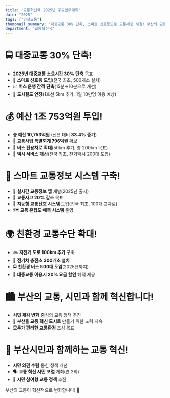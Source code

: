 ```yaml
---
title: "교통혁신국 2025년 주요업무계획"
date: "2025"
tags: ["건설교통"]
thumbnail_summary: "대중교통 30% 단축, 스마트 신호등으로 교통체증 해결! 부산의 교통이 혁신적으로 변화합니다."
department: "교통혁신국"
---
```


# 🚍 대중교통 **30% 단축**!

- **2025년 대중교통 소요시간 30% 단축** 목표
- 🚦 **스마트 신호등 도입**(전국 최초, 500개소 설치)
- 📈 **버스 운행 간격 단축**(15분→10분으로 개선)
- 🚉 **도시철도 연장**(1호선 5km 추가, 1일 10만명 이용 예상)

# 💰 **예산 1조 753억원** 투입!

- **총 예산 10,753억원** (전년 대비 **33.4% 증가**)
- 🚧 **교통사업 특별회계 796억원** 확보
- 🚌 **버스 전용차로 확대**(50km 추가, 총 200km 목표)
- 🚗 **택시 서비스 개선**(전국 최초, 전기택시 200대 도입)

# 🚦 **스마트 교통정보 시스템** 구축!

- 📱 **실시간 교통정보 앱** 개발(2025년 출시)
- 🚧 **교통사고 20% 감소** 목표
- 🚦 **지능형 교통신호 시스템** 도입(전국 최초, 100개 교차로)
- 🗺️ **교통 혼잡도 예측 시스템** 운영

# 🌍 **친환경 교통수단 확대**!

- 🚲 **자전거 도로 100km 추가** 구축
- 🌱 **전기차 충전소 300개소 설치**
- 🚍 **친환경 버스 500대 도입**(2025년까지)
- 🌳 **대중교통 이용시 20% 요금 할인** 혜택 제공

# 🏙️ **부산의 교통, 시민과 함께 혁신합니다!**

- **시민 체감 변화** 중심의 교통 정책 추진
- 🚀 **부산을 교통 혁신 도시로** 만들기 위한 노력 지속
- **모두가 편리한 교통환경** 조성 목표

# 🤝 **부산시민과 함께하는 교통 혁신!**

- **시민 의견 수렴** 통한 정책 개선
- 🗣️ **교통 혁신 시민 포럼** 개최(연 2회)
- 🚦 **시민 참여형 교통 정책** 추진

부산의 교통이 혁신적으로 변화합니다! 🚀